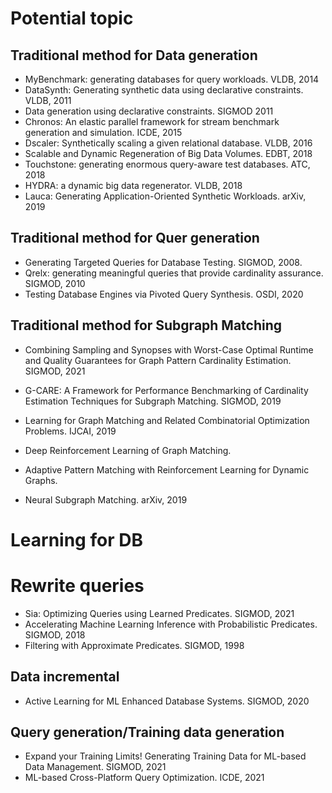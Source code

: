 # Potential topic 

## Traditional method for Data generation
* MyBenchmark: generating databases for query workloads. VLDB, 2014
* DataSynth: Generating synthetic data using declarative constraints. VLDB, 2011
* Data generation using declarative constraints. SIGMOD 2011
* Chronos: An elastic parallel framework for stream benchmark generation and simulation. ICDE, 2015
* Dscaler: Synthetically scaling a given relational database. VLDB, 2016
* Scalable and Dynamic Regeneration of Big Data Volumes. EDBT, 2018
* Touchstone: generating enormous query-aware test databases. ATC, 2018
* HYDRA: a dynamic big data regenerator. VLDB, 2018
* Lauca: Generating Application-Oriented Synthetic Workloads. arXiv, 2019


## Traditional method for Quer generation
* Generating Targeted Queries for Database Testing. SIGMOD, 2008.
* Qrelx: generating meaningful queries that provide cardinality assurance. SIGMOD, 2010
* Testing Database Engines via Pivoted Query Synthesis. OSDI, 2020

## Traditional method for Subgraph Matching
* Combining Sampling and Synopses with Worst-Case Optimal Runtime and Quality Guarantees for Graph Pattern Cardinality Estimation. SIGMOD, 2021
* G-CARE: A Framework for Performance Benchmarking of Cardinality Estimation Techniques for Subgraph Matching. SIGMOD, 2019

* Learning for Graph Matching and Related Combinatorial Optimization Problems. IJCAI, 2019
* Deep Reinforcement Learning of Graph Matching. 
* Adaptive Pattern Matching with Reinforcement Learning for Dynamic Graphs. 
* Neural Subgraph Matching. arXiv, 2019


# Learning for DB
# Rewrite queries 
* Sia: Optimizing Queries using Learned Predicates. SIGMOD, 2021 
* Accelerating Machine Learning Inference with Probabilistic Predicates. SIGMOD, 2018
* Filtering with Approximate Predicates. SIGMOD, 1998
## Data incremental 
* Active Learning for ML Enhanced Database Systems. SIGMOD, 2020
## Query generation/Training data generation
* Expand your Training Limits! Generating Training Data for ML-based Data Management. SIGMOD, 2021
* ML-based Cross-Platform Query Optimization. ICDE, 2021

